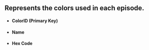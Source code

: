 ## Represents the colors used in each episode.

- #### ColorID (Primary Key)
- #### Name
- #### Hex Code